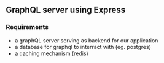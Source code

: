 ## GraphQL server using Express


### Requirements

- a graphQL server serving as backend for our application
- a database for graphql to interract with (eg. postgres)
- a caching mechanism (redis)